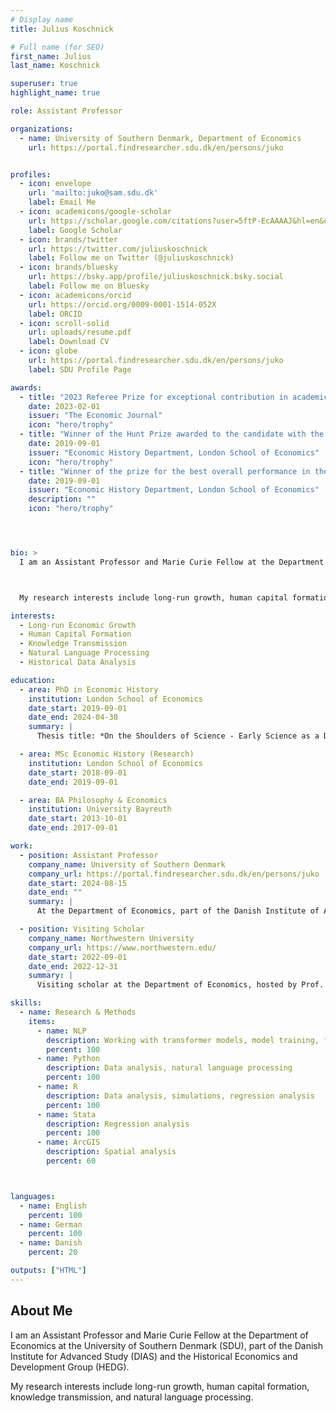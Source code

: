 ```yaml
---
# Display name
title: Julius Koschnick

# Full name (for SEO)
first_name: Julius
last_name: Koschnick

superuser: true
highlight_name: true

role: Assistant Professor

organizations:
  - name: University of Southern Denmark, Department of Economics
    url: https://portal.findresearcher.sdu.dk/en/persons/juko


profiles:
  - icon: envelope
    url: 'mailto:juko@sam.sdu.dk'
    label: Email Me
  - icon: academicons/google-scholar
    url: https://scholar.google.com/citations?user=5ftP-EcAAAAJ&hl=en&oi=ao
    label: Google Scholar
  - icon: brands/twitter
    url: https://twitter.com/juliuskoschnick
    label: Follow me on Twitter (@juliuskoschnick)
  - icon: brands/bluesky
    url: https://bsky.app/profile/juliuskoschnick.bsky.social
    label: Follow me on Bluesky
  - icon: academicons/orcid
    url: https://orcid.org/0009-0001-1514-052X
    label: ORCID
  - icon: scroll-solid
    url: uploads/resume.pdf
    label: Download CV
  - icon: globe
    url: https://portal.findresearcher.sdu.dk/en/persons/juko
    label: SDU Profile Page

awards:
  - title: "2023 Referee Prize for exceptional contribution in academic peer reviewing for The Economic Journal during 2023"
    date: 2023-02-01
    issuer: "The Economic Journal"
    icon: "hero/trophy"  
  - title: "Winner of the Hunt Prize awarded to the candidate with the best marks for the dissertation in the MSc Economic History (Research degree)"
    date: 2019-09-01
    issuer: "Economic History Department, London School of Economics"
    icon: "hero/trophy"  
  - title: "Winner of the prize for the best overall performance in the Department of Economic History Master Programmes 2018-19"
    date: 2019-09-01
    issuer: "Economic History Department, London School of Economics"
    description: ""
    icon: "hero/trophy"  




bio: >
  I am an Assistant Professor and Marie Curie Fellow at the Department of Economics at the University of Southern Denmark (SDU), part of the Danish Institute for Advanced Study (DIAS) and the Historical Economics and Development Group (HEDG).



  My research interests include long-run growth, human capital formation, knowledge transmission, and natural language processing.

interests:
  - Long-run Economic Growth
  - Human Capital Formation
  - Knowledge Transmission
  - Natural Language Processing
  - Historical Data Analysis

education:
  - area: PhD in Economic History
    institution: London School of Economics
    date_start: 2019-09-01
    date_end: 2024-04-30
    summary: |
      Thesis title: *On the Shoulders of Science - Early Science as a Driver of Innovation During the Early Industrial Revolution*

  - area: MSc Economic History (Research)
    institution: London School of Economics
    date_start: 2018-09-01
    date_end: 2019-09-01

  - area: BA Philosophy & Economics
    institution: University Bayreuth
    date_start: 2013-10-01
    date_end: 2017-09-01

work:
  - position: Assistant Professor
    company_name: University of Southern Denmark
    company_url: https://portal.findresearcher.sdu.dk/en/persons/juko
    date_start: 2024-08-15
    date_end: ""
    summary: |
      At the Department of Economics, part of the Danish Institute of Advanced Study (DIAS) and of the Historical Economics and Development Group (HEDG)

  - position: Visiting Scholar
    company_name: Northwestern University
    company_url: https://www.northwestern.edu/
    date_start: 2022-09-01
    date_end: 2022-12-31
    summary: |
      Visiting scholar at the Department of Economics, hosted by Prof. Joel Mokyr

skills:
  - name: Research & Methods
    items:
      - name: NLP 
        description: Working with transformer models, model training, fine-tuning of large models, building economic indicators based on text data
        percent: 100
      - name: Python
        description: Data analysis, natural language processing
        percent: 100
      - name: R
        description: Data analysis, simulations, regression analysis
        percent: 100
      - name: Stata
        description: Regression analysis
        percent: 100
      - name: ArcGIS
        description: Spatial analysis
        percent: 60



languages:
  - name: English
    percent: 100
  - name: German
    percent: 100
  - name: Danish
    percent: 20

outputs: ["HTML"]
---
```


## About Me

I am an Assistant Professor and Marie Curie Fellow at the Department of Economics at the University of Southern Denmark (SDU), part of the Danish Institute for Advanced Study (DIAS) and the Historical Economics and Development Group (HEDG).

My research interests include long-run growth, human capital formation, knowledge transmission, and natural language processing.
